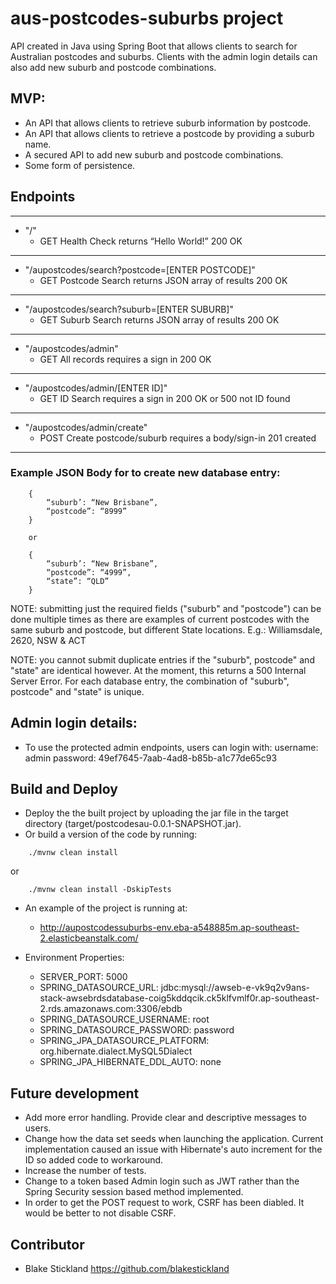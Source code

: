 # aus-postcodes-suburbs project

API created in Java using Spring Boot that allows clients to search for Australian postcodes and suburbs. Clients with the admin login details can also add new suburb and postcode combinations.

## MVP:

* An API that allows clients to retrieve suburb information by postcode.
* An API that allows clients to retrieve a postcode by providing a suburb name.
* A secured API to add new suburb and postcode combinations.
* Some form of persistence.

## Endpoints
***
  * "/"
    * GET   Health Check    returns “Hello World!”          200 OK
***
  * "/aupostcodes/search?postcode=[ENTER POSTCODE]"
    * GET   Postcode Search returns JSON array of results   200 OK
***
  * "/aupostcodes/search?suburb=[ENTER SUBURB]"
    * GET   Suburb Search   returns JSON array of results   200 OK
***
  * "/aupostcodes/admin"
    * GET   All records     requires a sign in              200 OK
***
  * "/aupostcodes/admin/[ENTER ID]"
    * GET   ID Search       requires a sign in              200 OK or 500 not ID found
***
  * "/aupostcodes/admin/create"
    * POST  Create postcode/suburb   requires a body/sign-in 201 created
***
### Example JSON Body for to create new database entry: 

```
    {
        “suburb’: “New Brisbane”,
        “postcode”: “8999”
    } 
```
        or 
```
    {
        “suburb’: “New Brisbane”,
        “postcode”: “4999”,
        “state”: “QLD”
    } 
```

NOTE: submitting just the required fields ("suburb" and "postcode") can be done multiple times as there are examples of current postcodes with the same suburb and postcode, but different State locations. E.g.: Williamsdale, 2620, NSW & ACT
            
NOTE: you cannot submit duplicate entries if the "suburb", postcode" and "state" are identical however. At the moment, this returns a 500 Internal Server Error. For each database entry, the combination of "suburb", postcode" and "state" is unique.

## Admin login details:

  * To use the protected admin endpoints, users can login with: 
        username: admin
        password: 49ef7645-7aab-4ad8-b85b-a1c77de65c93

## Build and Deploy

* Deploy the the built project by uploading the jar file in the target directory (target/postcodesau-0.0.1-SNAPSHOT.jar).
* Or build a version of the code by running: 
  
```
    ./mvnw clean install
```

or 

```
    ./mvnw clean install -DskipTests
```

* An example of the project is running at:
  * http://aupostcodessuburbs-env.eba-a548885m.ap-southeast-2.elasticbeanstalk.com/

* Environment Properties:
  * SERVER_PORT: 5000
  * SPRING_DATASOURCE_URL: jdbc:mysql://awseb-e-vk9q2v9ans-stack-awsebrdsdatabase-coig5kddqcik.ck5klfvmlf0r.ap-southeast-2.rds.amazonaws.com:3306/ebdb
  * SPRING_DATASOURCE_USERNAME: root
  * SPRING_DATASOURCE_PASSWORD: password
  * SPRING_JPA_DATASOURCE_PLATFORM: org.hibernate.dialect.MySQL5Dialect
  * SPRING_JPA_HIBERNATE_DDL_AUTO: none


## Future development
* Add more error handling. Provide clear and descriptive messages to users.
* Change how the data set seeds when launching the application. Current implementation caused an issue with Hibernate's auto increment for the ID so added code to workaround.
* Increase the number of tests.
* Change to a token based Admin login such as JWT rather than the Spring Security session based method implemented. 
* In order to get the POST request to work, CSRF has been diabled. It would be better to not disable CSRF.  

## Contributor
* Blake Stickland https://github.com/blakestickland